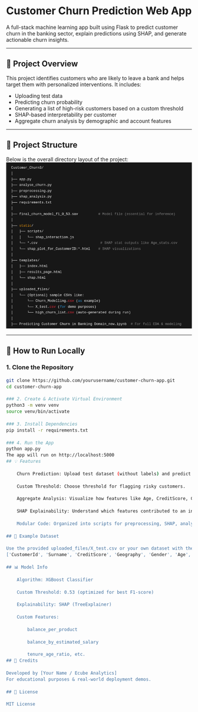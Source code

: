# Customer Churn Prediction Web App

A full-stack machine learning app built using Flask to predict customer churn in the banking sector, explain predictions using SHAP, and generate actionable churn insights.

---

## 📌 Project Overview

This project identifies customers who are likely to leave a bank and helps target them with personalized interventions. It includes:

- Uploading test data
- Predicting churn probability
- Generating a list of high-risk customers based on a custom threshold
- SHAP-based interpretability per customer
- Aggregate churn analysis by demographic and account features

---

## 📂 Project Structure

Below is the overall directory layout of the project:
![Project Directory Structure](./Bank_Cust_Churn_Dir_Structure.png)

---

## 🚀 How to Run Locally

### 1. Clone the Repository
```bash
git clone https://github.com/yourusername/customer-churn-app.git
cd customer-churn-app

### 2. Create & Activate Virtual Environment
python3 -m venv venv
source venv/bin/activate

### 3. Install Dependencies
pip install -r requirements.txt

### 4. Run the App
python app.py
The app will run on http://localhost:5000
## 💡 Features

    Churn Prediction: Upload test dataset (without labels) and predict churn probabilities.

    Custom Threshold: Choose threshold for flagging risky customers.

    Aggregate Analysis: Visualize how features like Age, CreditScore, Geography affect churn.

    SHAP Explainability: Understand which features contributed to an individual customer's churn decision.

    Modular Code: Organized into scripts for preprocessing, SHAP, analysis, and routing.

## 🧪 Example Dataset

Use the provided uploaded_files/X_test.csv or your own dataset with the following columns:
['CustomerId', 'Surname', 'CreditScore', 'Geography', 'Gender', 'Age',  'Tenure', 'Balance', 'NumOfProducts', 'HasCrCard', 'IsActiveMember', 'EstimatedSalary']

## 📊 Model Info

    Algorithm: XGBoost Classifier

    Custom Threshold: 0.53 (optimized for best F1-score)

    Explainability: SHAP (TreeExplainer)

    Custom Features:

        balance_per_product

        balance_by_estimated_salary

        tenure_age_ratio, etc.
## 📎 Credits

Developed by [Your Name / Ecube Analytics]
For educational purposes & real-world deployment demos.

## 📄 License

MIT License
